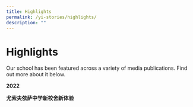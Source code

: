 ```yaml
---
title: Highlights
permalink: /yi-stories/highlights/
description: ""
---
```

# **Highlights**

Our school has been featured across a variety of media publications. Find out more about it below.

**2022**

**尤索夫依萨中学新校舍新体验**